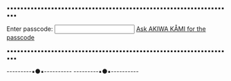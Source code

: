 


▪︎▪︎▪︎▪︎▪︎▪︎▪︎▪︎▪︎▪︎▪︎▪︎▪︎▪︎▪︎▪︎▪︎▪︎▪︎▪︎▪︎▪︎▪︎▪︎▪︎▪︎▪︎▪︎▪︎▪︎▪︎▪︎▪︎▪︎▪︎▪︎▪︎▪︎▪︎▪︎▪︎▪︎▪︎▪︎▪︎▪︎▪︎▪︎▪︎▪︎▪︎▪︎▪︎▪︎▪︎▪︎▪︎▪︎▪︎▪︎▪︎▪︎▪︎▪︎▪︎▪︎▪︎

Enter passcode: <input id='password' type='text'  />
<a href="https://virtual-k4mi-club.github.io/Master/010101010101011101010101" onclick="javascript:return validatePass()">Ask AKIWA KÅMI for the passcode</a>
<script>
function validatePass(){
    if(document.getElementById('password').value == '10044'){
        return true;
    }else{
        alert('passcode not recognized.');
        return false;
    }
}
</script>

▪︎▪︎▪︎▪︎▪︎▪︎▪︎▪︎▪︎▪︎▪︎▪︎▪︎▪︎▪︎▪︎▪︎▪︎▪︎▪︎▪︎▪︎▪︎▪︎▪︎▪︎▪︎▪︎▪︎▪︎▪︎▪︎▪︎▪︎▪︎▪︎▪︎▪︎▪︎▪︎▪︎▪︎▪︎▪︎▪︎▪︎▪︎▪︎▪︎▪︎▪︎▪︎▪︎▪︎▪︎▪︎▪︎▪︎▪︎▪︎▪︎▪︎▪︎▪︎▪︎▪︎▪︎









---------▪︎●▪︎---------- 
---------▪︎●▪︎----------









